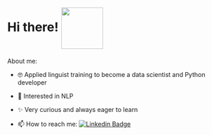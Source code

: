 # Hi there! <img src="https://media.giphy.com/media/mTs11L9uuyGiI/giphy.gif" width=95 align=center>

About me:
- 🤓 Applied linguist training to become a data scientist and Python developer
- 💬 Interested in NLP
- ✨ Very curious and always eager to learn


- 📫 How to reach me:
[![Linkedin Badge](https://img.shields.io/badge/-RossanaModolin-blue?style=flat-square&logo=Linkedin&logoColor=white&link=https://www.linkedin.com/in/rossanamodolin/)](https://www.linkedin.com/in/rossanamodolin/)



<!--
**rossmodolin/rossmodolin** is a ✨ _special_ ✨ repository because its `README.md` (this file) appears on your GitHub profile.

Here are some ideas to get you started:

- 🔭 I’m currently working on ...
- 🌱 I’m currently learning ...
- 👯 I’m looking to collaborate on ...
- 🤔 I’m looking for help with ...
- 💬 Ask me about ...
- 📫 How to reach me: ...
- 😄 Pronouns: ...
- ⚡ Fun fact: ...
-->
